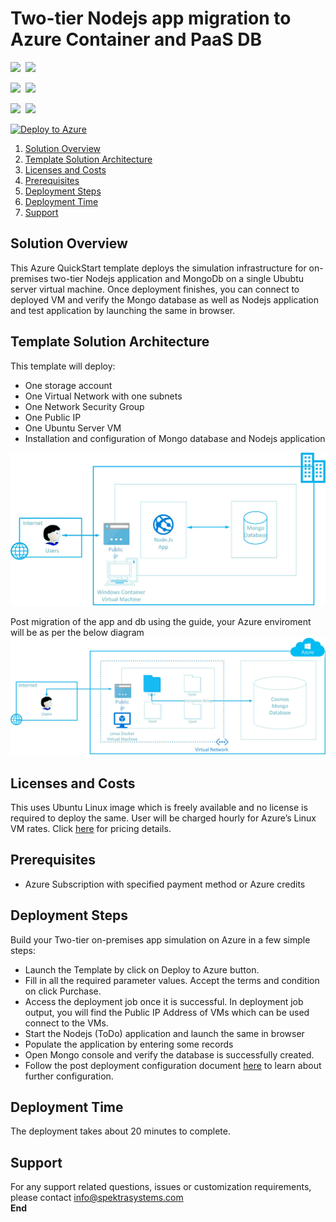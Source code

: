 # Two-tier Nodejs app migration to Azure Container and PaaS DB

<IMG SRC="https://azbotstorage.blob.core.windows.net/badges/two-tier-nodejsapp-migration-to-containers-on-Azure/PublicLastTestDate.svg" />&nbsp;
<IMG SRC="https://azbotstorage.blob.core.windows.net/badges/two-tier-nodejsapp-migration-to-containers-on-Azure/PublicDeployment.svg" />&nbsp;

<IMG SRC="https://azbotstorage.blob.core.windows.net/badges/two-tier-nodejsapp-migration-to-containers-on-Azure/FairfaxLastTestDate.svg" />&nbsp;
<IMG SRC="https://azbotstorage.blob.core.windows.net/badges/two-tier-nodejsapp-migration-to-containers-on-Azure/FairfaxDeployment.svg" />&nbsp;

<IMG SRC="https://azbotstorage.blob.core.windows.net/badges/two-tier-nodejsapp-migration-to-containers-on-Azure/BestPracticeResult.svg" />&nbsp;
<IMG SRC="https://azbotstorage.blob.core.windows.net/badges/two-tier-nodejsapp-migration-to-containers-on-Azure/CredScanResult.svg" />&nbsp;

[![Deploy to Azure](http://azuredeploy.net/deploybutton.png)](https://portal.azure.com/#create/Microsoft.Template/uri/https%3A%2F%2Fraw.githubusercontent.com%2FAzure%2Fazure-quickstart-templates%2Fmaster%2Ftwo-tier-nodejsapp-migration-to-containers-on-Azure%2Fazuredeploy.json)


<!-- TOC -->

1. [Solution Overview](#solution-overview)
2. [Template Solution Architecture ](#template-solution-architecture)
3. [Licenses and Costs ](#licenses-and-costs)
4. [Prerequisites](#prerequisites)
5. [Deployment Steps](#deployment-steps)
6. [Deployment Time](#deployment-time)
7. [Support](#support)


<!-- /TOC -->

## Solution Overview
This Azure QuickStart template deploys the simulation infrastructure for on-premises two-tier Nodejs application and MongoDb on a single Ububtu server virtual machine.
Once deployment finishes, you can connect to deployed VM and verify the Mongo database as well as Nodejs application and test application by launching the same in browser.

## Template Solution Architecture
This template will deploy:
*	One storage account
*	One Virtual Network with one subnets
*	One Network Security Group
*	One Public IP
*	One Ubuntu Server VM
*   Installation and configuration of Mongo database and Nodejs application


<img src="images/onPremApp.jpg"/> 

Post migration of the app and db using the guide, your Azure enviroment will be as per the below diagram
<img src="images/ContainerApp.jpg"/> 
## Licenses and Costs
This uses Ubuntu Linux image which is freely available and no license is required to deploy the same. User will be charged hourly for Azure’s Linux VM rates. Click [here](https://azuremarketplace.microsoft.com/en-us/marketplace/apps/Canonical.UbuntuServer?tab=PlansAndPrice) for pricing details.

## Prerequisites
*	Azure Subscription with specified payment method or Azure credits
## Deployment Steps
Build your Two-tier on-premises app simulation on Azure in a few simple steps:
*	Launch the Template by click on Deploy to Azure button.
*	Fill in all the required parameter values. Accept the terms and condition on click Purchase.
*	Access the deployment job once it is successful. In deployment job output, you will find the Public IP Address of VMs which can be used connect to the VMs.
*	Start the Nodejs (ToDo) application and launch the same in browser 
*	Populate the application by entering some records 
*	Open Mongo console and verify the database is successfully created.
*	Follow the post deployment configuration document [here](https://github.com/SpektraSystems/2-Tier-nodejsapp-migration-to-containers-on-Azure/raw/master/Two-tier%20Nodejs%20App%20migration%20on%20Azure%20Container%20v0.1.pdf) to learn about further configuration.

## Deployment Time
The deployment takes about 20 minutes to complete.
## Support
For any support related questions, issues or customization requirements, please contact info@spektrasystems.com <br/>
****End****
